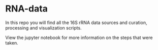 # RNA-data
In this repo you will find all the 16S rRNA data sources and curation, processing and visualization scripts.

View the jupyter notebook for more information on the steps that were taken.

